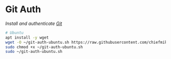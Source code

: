 # Git Auth

_Install and authenticate [Git](https://git-scm.com/)_

```sh
# Ubuntu
apt install -y wget
wget -O ~/git-auth-ubuntu.sh https://raw.githubusercontent.com/chiefmikey/scripts/main/git-auth/git-auth-ubuntu.sh
sudo chmod +x ~/git-auth-ubuntu.sh
sudo ~/git-auth-ubuntu.sh
```
